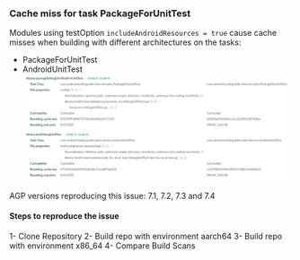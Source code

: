 ### Cache miss for task PackageForUnitTest
Modules using testOption `includeAndroidResources = true` cause cache misses when building with different
architectures on the tasks:
* PackageForUnitTest
* AndroidUnitTest
![](images/example.png)

AGP versions reproducing this issue:
7.1, 7.2, 7.3 and 7.4

#### Steps to reproduce the issue
1- Clone Repository
2- Build repo with environment aarch64
3- Build repo with environment x86_64
4- Compare Build Scans
